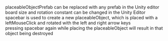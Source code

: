 placeableObjectPrefab can be replaced with any prefab in the Unity editor<br/>
board size and rotation constant can be changed in the Unity Editor<br/>
spacebar is used to create a new placeableObject, which is placed with a leftMouseClick and rotated with the left and right arrow keys<br/>
pressing spacebar again while placing the placeableObject will result in that object being destroyed<br/>
